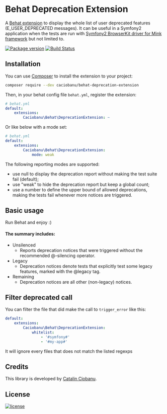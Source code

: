 Behat Deprecation Extension
================================

A [Behat extension](http://behat.org) to display the whole list of user deprecated features (E_USER_DEPRECATED messages). It can be useful in a Symfony2 application when the tests are run with [Symfony2 BrowserKit driver for Mink framework](https://github.com/minkphp/MinkBrowserKitDriver) but not limited to.

[![Package version](http://img.shields.io/packagist/v/caciobanu/behat-deprecation-extension.svg?style=flat-square)](https://packagist.org/packages/caciobanu/behat-deprecation-extension)
[![Build Status](https://img.shields.io/travis/caciobanu/behat-deprecation-extension.svg?branch=master&style=flat-square)](https://travis-ci.org/caciobanu/behat-deprecation-extension?branch=master)

## Installation

You can use [Composer](https://getcomposer.org/) to install the extension to your project:

```bash
composer require --dev caciobanu/behat-deprecation-extension
```

Then, in your behat config file `behat.yml`, register the extension:

```yaml
# behat.yml
default:
    extensions:
        Caciobanu\Behat\DeprecationExtension: ~
```

Or like below with a mode set:

```yaml
# behat.yml
default:
    extensions:
        Caciobanu\Behat\DeprecationExtension:
            mode: weak
```

The following reporting modes are supported:
- use null to display the deprecation report without making the test suite fail (default);
- use "weak" to hide the deprecation report but keep a global count;
- use a number to define the upper bound of allowed deprecations, making the tests fail whenever more notices are triggered.

## Basic usage

Run Behat and enjoy :)

#### The summary includes:
- Unsilenced
    - Reports deprecation notices that were triggered without the recommended @-silencing operator.
- Legacy
    - Deprecation notices denote tests that explicitly test some legacy features, marked with the @legacy tag.
- Remaining
    - Deprecation notices are all other (non-legacy) notices.

## Filter deprecated call

You can filter the file that did make the call to `trigger_error` like this:

```yaml
default:
    extensions:
        Caciobanu\Behat\DeprecationExtension:
            whitelist: 
                - '#symfony#'
                - '#my-app#'
```

It will ignore every files that does not match the listed regexps

## Credits

This library is developed by [Catalin Ciobanu](https://github.com/caciobanu).

## License

[![license](https://img.shields.io/badge/license-MIT-red.svg?style=flat-square)](LICENSE)
